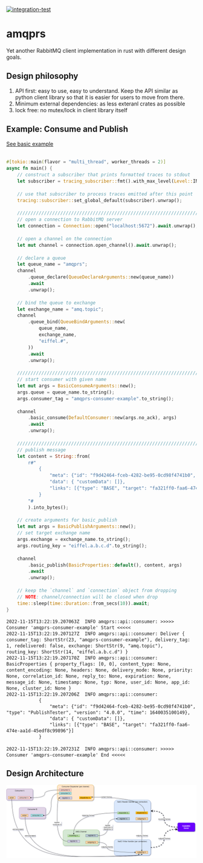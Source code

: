 [![integration-test](https://github.com/gftea/amqprs/actions/workflows/rust.yml/badge.svg)](https://github.com/gftea/amqprs/actions/workflows/rust.yml)

# amqprs

Yet another RabbitMQ client implementation in rust with different design goals.

## Design philosophy
1. API first: easy to use, easy to understand. Keep the API similar as python client library so that it is easier for users to move from there.
2. Minimum external dependencies: as less exteranl crates as possible
3. lock free: no mutex/lock in client library itself 


## Example: Consume and Publish

[See basic example](amqprs/examples/basic_pub_sub.rs) 

```rust

#[tokio::main(flavor = "multi_thread", worker_threads = 2)]
async fn main() {
    // construct a subscriber that prints formatted traces to stdout
    let subscriber = tracing_subscriber::fmt().with_max_level(Level::INFO).finish();

    // use that subscriber to process traces emitted after this point
    tracing::subscriber::set_global_default(subscriber).unwrap();

    //////////////////////////////////////////////////////////////////////////////
    // open a connection to RabbitMQ server
    let connection = Connection::open("localhost:5672").await.unwrap();

    // open a channel on the connection
    let mut channel = connection.open_channel().await.unwrap();

    // declare a queue
    let queue_name = "amqprs";
    channel
        .queue_declare(QueueDeclareArguments::new(queue_name))
        .await
        .unwrap();

    // bind the queue to exchange
    let exchange_name = "amq.topic";
    channel
        .queue_bind(QueueBindArguments::new(
            queue_name,
            exchange_name,
            "eiffel.#",
        ))
        .await
        .unwrap();

    //////////////////////////////////////////////////////////////////////////////
    // start consumer with given name
    let mut args = BasicConsumeArguments::new();
    args.queue = queue_name.to_string();
    args.consumer_tag = "amqprs-consumer-example".to_string();

    channel
        .basic_consume(DefaultConsumer::new(args.no_ack), args)
        .await
        .unwrap();

    //////////////////////////////////////////////////////////////////////////////
    // publish message
    let content = String::from(
        r#"
            {
                "meta": {"id": "f9d42464-fceb-4282-be95-0cd98f4741b0", "type": "PublishTester", "version": "4.0.0", "time": 1640035100149},
                "data": { "customData": []}, 
                "links": [{"type": "BASE", "target": "fa321ff0-faa6-474e-aa1d-45edf8c99896"}]
            }
        "#
        ).into_bytes();

    // create arguments for basic_publish
    let mut args = BasicPublishArguments::new();
    // set target exchange name
    args.exchange = exchange_name.to_string();
    args.routing_key = "eiffel.a.b.c.d".to_string();

    channel
        .basic_publish(BasicProperties::default(), content, args)
        .await
        .unwrap();

    // keep the `channel` and `connection` object from dropping
    // NOTE: channel/connection will be closed when drop
    time::sleep(time::Duration::from_secs(10)).await;
}

```

```log
2022-11-15T13:22:19.207063Z  INFO amqprs::api::consumer: >>>>> Consumer 'amqprs-consumer-example' Start <<<<<
2022-11-15T13:22:19.207127Z  INFO amqprs::api::consumer: Deliver { consumer_tag: ShortStr(23, "amqprs-consumer-example"), delivery_tag: 1, redelivered: false, exchange: ShortStr(9, "amq.topic"), routing_key: ShortStr(14, "eiffel.a.b.c.d") }
2022-11-15T13:22:19.207170Z  INFO amqprs::api::consumer: BasicProperties { property_flags: [0, 0], content_type: None, content_encoding: None, headers: None, delivery_mode: None, priority: None, correlation_id: None, reply_to: None, expiration: None, message_id: None, timestamp: None, typ: None, user_id: None, app_id: None, cluster_id: None }
2022-11-15T13:22:19.207206Z  INFO amqprs::api::consumer: 
            {
                "meta": {"id": "f9d42464-fceb-4282-be95-0cd98f4741b0", "type": "PublishTester", "version": "4.0.0", "time": 1640035100149},
                "data": { "customData": []}, 
                "links": [{"type": "BASE", "target": "fa321ff0-faa6-474e-aa1d-45edf8c99896"}]
            }
        
2022-11-15T13:22:19.207231Z  INFO amqprs::api::consumer: >>>>> Consumer 'amqprs-consumer-example' End <<<<<
```

## Design Architecture
![Lock-free Design](amqp-chosen_design.drawio.png) 